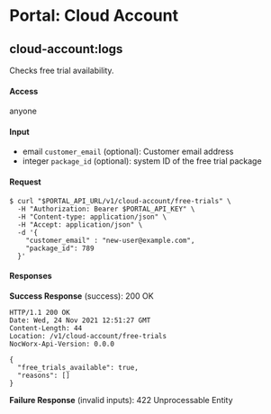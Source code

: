 # Portal: Cloud Account

## cloud-account:logs
Checks free trial availability.

#### Access
anyone

#### Input
- email `customer_email` (optional): Customer email address
- integer `package_id` (optional): system ID of the free trial package

#### Request
```
$ curl "$PORTAL_API_URL/v1/cloud-account/free-trials" \
  -H "Authorization: Bearer $PORTAL_API_KEY" \
  -H "Content-type: application/json" \
  -H "Accept: application/json" \
  -d '{
    "customer_email" : "new-user@example.com",
    "package_id": 789
  }'
```

#### Responses
**Success Response** (success): 200 OK
```
HTTP/1.1 200 OK
Date: Wed, 24 Nov 2021 12:51:27 GMT
Content-Length: 44
Location: /v1/cloud-account/free-trials
NocWorx-Api-Version: 0.0.0

{
  "free_trials_available": true,
  "reasons": []
}
```

**Failure Response** (invalid inputs): 422 Unprocessable Entity
